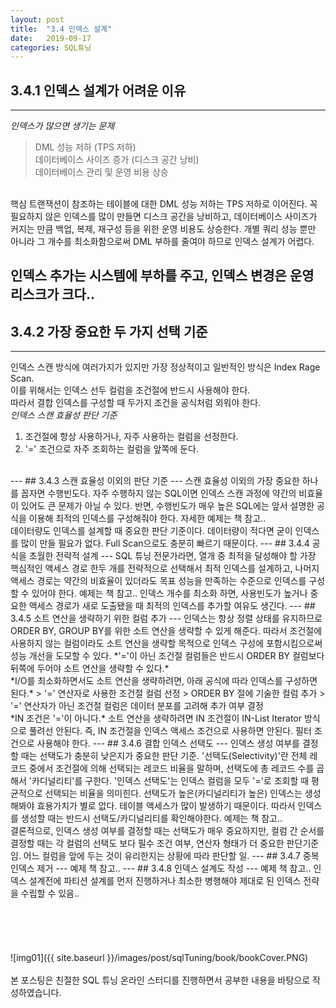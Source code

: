 ```yaml
---
layout: post
title:  "3.4 인덱스 설계"
date:   2019-09-17
categories: SQL튜닝
---  
```

## 3.4.1 인덱스 설계가 어려운 이유
---  
*인덱스가 많으면 생기는 문제*  
> DML 성능 저하 (TPS 저하)  
> 데이터베이스 사이즈 증가 (디스크 공간 낭비)  
> 데이터베이스 관리 및 운영 비용 상승  
<br>
핵심 트랜잭션이 참조하는 테이블에 대한 DML 성능 저하는 TPS 저하로 이어진다.  
꼭 필요하지 않은 인덱스를 많이 만들면 디스크 공간을 낭비하고,  
데이터베이스 사이즈가 커지는 만큼 백업, 복제, 재구성 등을 위한 운영 비용도 상승한다.  
개별 쿼리 성능 뿐만 아니라 그 개수를 최소화함으로써 DML 부하를 줄여야 하므로 인덱스 설계가 어렵다.  
  
인덱스 추가는 시스템에 부하를 주고, 인덱스 변경은 운영 리스크가 크다..  
---  
## 3.4.2 가장 중요한 두 가지 선택 기준
--- 
인덱스 스캔 방식에 여러가지가 있지만 가장 정상적이고 일반적인 방식은 Index Rage Scan.  
이를 위해서는 인덱스 선두 컬럼을 조건절에 반드시 사용해야 한다.  
따라서 결합 인덱스를 구성할 때 두가지 조건을 공식처럼 외워야 한다.  
*인덱스 스캔 효율성 판단 기준*  
1. 조건절에 항상 사용하거나, 자주 사용하는 컬럼을 선정한다.  
2. '=' 조건으로 자주 조회하는 컬럼을 앞쪽에 둔다.  
<br>
---  
## 3.4.3 스캔 효율성 이외의 판단 기준
---  
스캔 효율성 이외의 가장 중요한 하나를 꼽자면 수행빈도다.  
자주 수행하지 않는 SQL이면 인덱스 스캔 과정에 약간의 비효율이 있어도 큰 문제가 아닐 수 있다.  
반면, 수행빈도가 매우 높은 SQL에는 앞서 설명한 공식을 이용해 최적의 인덱스를 구성해줘야 한다.  
자세한 예제는 책 참고..
<br>
데이터량도 인덱스를 설계할 때 중요한 판단 기준이다.  
데이터량이 적다면 굳이 인덱스를 많이 만들 필요가 없다. Full Scan으로도 충분히 빠르기 때문이다.  
---  
## 3.4.4 공식을 초월한 전략적 설계
---  
SQL 튜닝 전문가라면, 열개 중 최적을 달성해야 할 가장 핵심적인 액세스 경로 한두 개를 전략적으로 선택해서 최적 인덱스를 설계하고, 나머지 액세스 경로는 약간의 비효율이 있더라도 목표 성능을 만족하는 수준으로 인덱스를 구성할 수 있어야 한다.  
예제는 책 참고..  
인덱스 개수를 최소화 하면, 사용빈도가 높거나 중요한 액세스 경로가 새로 도출됐을 때 최적의 인덱스를 추가할 여유도 생긴다.
---  
## 3.4.5 소트 연산을 생략하기 위한 컬럼 추가
---  
인덱스는 항상 정렬 상태를 유지하므로 ORDER BY, GROUP BY를 위한 소트 연산을 생략할 수 있게 해준다.  
따라서 조건절에 사용하지 않는 컬럼이라도 소트 연산을 생략할 목적으로 인덱스 구성에 포함시킴으로써 성능 개선을 도모할 수 있다.  
*'='이 아닌 조건절 컬럼들은 반드시 ORDER BY 컬럼보다 뒤쪽에 두어야 소트 연산을 생략할 수 있다.*  
<br>
*I/O를 최소화하면서도 소트 연산을 생략하려면, 아래 공식에 따라 인덱스를 구성하면 된다.*
> '=' 연산자로 사용한 조건절 컬럼 선정  
> ORDER BY 절에 기술한 컬럼 추가  
> '=' 연산자가 아닌 조건절 컬럼은 데이터 분포를 고려해 추가 여부 결정  
<br>
*IN 조건은 '='이 아니다.*  
소트 연산을 생략하려면 IN 조건절이 IN-List Iterator 방식으로 풀려선 안된다. 즉, IN 조건절을 인덱스 액세스 조건으로 사용하면 안된다. 필터 조건으로 사용해야 한다.  
---  
## 3.4.6 결합 인덱스 선택도
---  
인덱스 생성 여부를 결정할 때는 선택도가 충분히 낮은지가 중요한 판단 기준.  
'선택도(Selectivity)'란 전체 레코드 중에서 조건절에 의해 선택되는 레코드 비율을 말하며, 선택도에 총 레코드 수를 곱해서 '카디널리티'를 구한다. '인덱스 선택도'는 인덱스 컬럼을 모두 '='로 조회할 때 평균적으로 선택되는 비율을 의미힌다.  
선택도가 높은(카디널리티가 높은) 인덱스는 생성해봐야 효용가치가 별로 없다. 테이블 액세스가 많이 발생하기 때문이다. 따라서 인덱스를 생성할 때는 반드시 선택도/카디널리티를 확인해야한다.  
예제는 책 참고..  
<br>
결론적으로, 인덱스 생성 여부를 결정할 때는 선택도가 매우 중요하지만, 컬럼 간 순서를 결정할 때는 각 컬럼의 선택도 보다 필수 조건 여부, 연산자 형태가 더 중요한 판단기준임.  
어느 컬럼을 앞에 두는 것이 유리한지는 상황에 따라 판단할 일.  
---  
## 3.4.7 중복 인덱스 제거
---  
예제 책 참고.. 
---  
## 3.4.8 인덱스 설계도 작성
---  
예제 책 참고..
인덱스 설계전에 파티션 설계를 먼저 진행하거나 최소한 병행해야 제대로 된 인덱스 전략을 수립할 수 있음..  
<br>
<br>
<br>
<br>
<br>
<br>
![img01]({{ site.baseurl }}/images/post/sqlTuning/book/bookCover.PNG)<br>
<br>
본 포스팅은 친절한 SQL 튜닝 온라인 스터디를 진행하면서 공부한 내용을 바탕으로 작성하였습니다.<br>
<br>
<br>
<br>